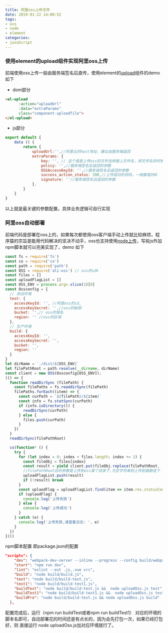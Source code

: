```yaml
---
title: 阿里oss上传文件
date: 2019-01-22 14:00:52
tags:
- oss
- node
- element
categories:
- javaScript
---
```

### 使用element的upload组件实现阿里oss上传
前端使用oss上传一般由服务端签名后直传，使用element的[upload](http://element-cn.eleme.io/#/zh-CN/component/upload)组件的demo如下
+ dom部分
```html
<el-upload
      :action="uploadUrl"
      :data="extraParams"
      class="component-uploadfile">
</el-upload>
```
+ js部分
```javaScript
export default {
    data () {
        return {
            uploadUrl:'',//阿里云的host地址，建议由服务端返回
            extraParams: {
                key: '', // 这个值是上传oss的文件加拼接上文件名，拼文件名的时候注意文件名不要重复，一般在文件名后拼接个时间戳即可
                policy: '',//服务端签名后返回的参数
                OSSAccessKeyId: '',//服务端签名后返回的参数
                success_action_status: 200,//上传成功的状码，一般都是200
                signature: ''//服务端签名后返回的参数
            },
        }
    }
}
```
以上就是最关键的参数配置，具体业务逻辑可自行实现
### 阿里oss自动部署
前端代码是部署在oss上的，如果每次都使用oss客户端手动上传就比较麻烦，程序猿的宗旨是能用代码解决的坚决不动手，oss也支持使用[node上传](https://help.aliyun.com/document_detail/32068.html?spm=a2c4g.11186623.6.926.5c3f3a7eOtcpBk)，写些js外加npm脚本就可以完美实现了，demo 如下
```js
const fs = require('fs')
const co = require('co')
const path = require('path')
const OSS = require('ali-oss') // oss的sdk
const files = []
const uploadFlagList = []
const OSS_ENV = process.argv.slice(2)[0]
const Ossconfig = {
  // 测试环境
  test: {
    accessKeyId: '', //阿里oss的id,
    accessKeySecret: '',//oss的秘钥
    bucket: '',// oss的域名
    region: '' //oss的区域
  },
  // 生产环境
  build: {
    accessKeyId: '',
    accessKeySecret: '',
    bucket: '',
    region: ''
  }
}
let dirName = `./dist/${OSS_ENV}`
let filePathRoot = path.resolve(__dirname, dirName)
const client = new OSS(Ossconfig[OSS_ENV]);
(() => {
  function readDirSync (filePath) {
    const filePaths = fs.readdirSync(filePath)
    filePaths.forEach((item) => {
      const curPath = `${filePath}/${item}`
      const info = fs.statSync(curPath)
      if (info.isDirectory()) {
        readDirSync(curPath)
      } else {
        files.push(curPath)
      }
    })
  }
  readDirSync(filePathRoot)

  co(function* () {
    try {
      for (let index = 0; index < files.length; index += 1) {
        const fileObj = files[index]
        const result = yield client.put(fileObj.replace(filePathRoot, ''), fileObj)
        //filePathRoot后的参数是上传到oss某个目录下,为空字符串则上传到根路径下
        uploadFlagList.push(result)
        if (!result) break
      }
      const uplaodFlag = uploadFlagList.find(item => item.res.statusCode != 200)
      if (uplaodFlag) {
        console.log('上传失败')
      } else {
        console.log('上传成功')
      }
    } catch (e) {
      console.log('上传失败,请查看日志: ', e)
    }
  })
})()

```
npm脚本配置 即package.json的配置
```json
"scripts": {
    "dev": "webpack-dev-server --inline --progress --config build/webpack.dev.conf.js",
    "start": "npm run dev",
    "lint": "eslint --ext .js,.vue src",
    "build": "node build/build.js",
    "test": "node build/build-test.js",
    "test1": "node build/build-test1.js",
    "buildTest": "node build/build-test.js &&  node uploadOss.js test",
    "buildTest1": "node build/build-test1.js &&  node uploadOss.js test1",
    "buildPro": "node build/build-test.js && node uploadOss.js build"
  },
```
配置完成后，运行（npm run buildTest或者npm run buildTest1） 对应的环境的脚本名即可，自动部署花的时间还是有点长的，因为会先打包一次，如果已经打包好，则 直接运行 node uploadOss.js加对应环境就行了。
